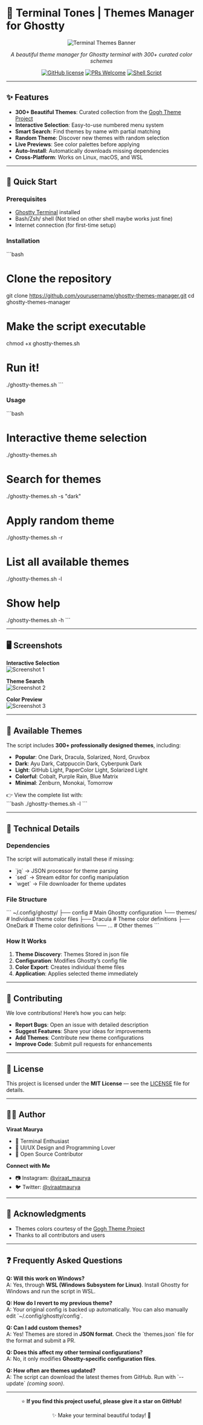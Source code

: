 # 🎨 Terminal Tones | Themes Manager for Ghostty

<div align="center">

![Terminal Themes Banner](https://raw.githubusercontent.com/yourusername/ghostty-themes-manager/main/assets/banner.png)

*A beautiful theme manager for Ghostty terminal with 300+ curated color schemes*

[![GitHub license](https://img.shields.io/badge/license-MIT-blue.svg)](LICENSE)
[![PRs Welcome](https://img.shields.io/badge/PRs-welcome-brightgreen.svg)](CONTRIBUTING.md)
[![Shell Script](https://img.shields.io/badge/Shell-Bash-4EAA25.svg)](https://www.gnu.org/software/bash/)

</div>

---

## ✨ Features

- **300+ Beautiful Themes**: Curated collection from the [Gogh Theme Project](https://github.com/Gogh-Co/Gogh)
- **Interactive Selection**: Easy-to-use numbered menu system
- **Smart Search**: Find themes by name with partial matching
- **Random Theme**: Discover new themes with random selection
- **Live Previews**: See color palettes before applying
- **Auto-Install**: Automatically downloads missing dependencies
- **Cross-Platform**: Works on Linux, macOS, and WSL

---

## 🎯 Quick Start

### Prerequisites
- [Ghostty Terminal](https://ghostty.org/) installed  
- Bash/Zsh/ shell (Not tried on other shell maybe works just fine)  
- Internet connection (for first-time setup)  

### Installation

\`\`\`bash
# Clone the repository
git clone https://github.com/yourusername/ghostty-themes-manager.git
cd ghostty-themes-manager

# Make the script executable
chmod +x ghostty-themes.sh

# Run it!
./ghostty-themes.sh
\`\`\`

### Usage

\`\`\`bash
# Interactive theme selection
./ghostty-themes.sh

# Search for themes
./ghostty-themes.sh -s "dark"

# Apply random theme
./ghostty-themes.sh -r

# List all available themes
./ghostty-themes.sh -l

# Show help
./ghostty-themes.sh -h
\`\`\`

---

## 🖥️ Screenshots

**Interactive Selection**  
![Screenshot 1](#)  

**Theme Search**  
![Screenshot 2](#)  

**Color Preview**  
![Screenshot 3](#)  

---

## 🎨 Available Themes

The script includes **300+ professionally designed themes**, including:  

- **Popular**: One Dark, Dracula, Solarized, Nord, Gruvbox  
- **Dark**: Ayu Dark, Catppuccin Dark, Cyberpunk Dark  
- **Light**: GitHub Light, PaperColor Light, Solarized Light  
- **Colorful**: Cobalt, Purple Rain, Blue Matrix  
- **Minimal**: Zenburn, Monokai, Tomorrow  

👉 View the complete list with:  
\`\`\`bash
./ghostty-themes.sh -l
\`\`\`

---

## 🔧 Technical Details

### Dependencies
The script will automatically install these if missing:
- \`jq\` → JSON processor for theme parsing  
- \`sed\` → Stream editor for config manipulation  
- \`wget\` → File downloader for theme updates  

### File Structure

\`\`\`
~/.config/ghostty/
├── config              # Main Ghostty configuration
└── themes/             # Individual theme color files
    ├── Dracula         # Theme color definitions
    ├── OneDark         # Theme color definitions
    └── ...             # Other themes
\`\`\`

### How It Works
1. **Theme Discovery**: Themes Stored in json file  
2. **Configuration**: Modifies Ghostty’s config file  
3. **Color Export**: Creates individual theme files  
4. **Application**: Applies selected theme immediately  

---

## 🤝 Contributing

We love contributions! Here’s how you can help:
- **Report Bugs**: Open an issue with detailed description  
- **Suggest Features**: Share your ideas for improvements  
- **Add Themes**: Contribute new theme configurations  
- **Improve Code**: Submit pull requests for enhancements  


---

## 📝 License

This project is licensed under the **MIT License** — see the [LICENSE](LICENSE) file for details.

---

## 👨‍💻 Author

**Viraat Maurya**  
- 💼 Terminal Enthusiast  
- 🎨 UI/UX Design and Programming Lover  
- 🔧 Open Source Contributor  

**Connect with Me**  
- 📷 Instagram: [@viraat_maurya](https://instagram.com/viraat_maurya)  
- 🐦 Twitter: [@viraatmaurya](https://twitter.com/viraat_maurya)  

---

## 🙏 Acknowledgments

- Themes colors courtesy of the [Gogh Theme Project](https://github.com/Gogh-Co/Gogh)  
- Thanks to all contributors and users  

---

## ❓ Frequently Asked Questions

**Q: Will this work on Windows?**  
A: Yes, through **WSL (Windows Subsystem for Linux)**. Install Ghostty for Windows and run the script in WSL.  

**Q: How do I revert to my previous theme?**  
A: Your original config is backed up automatically. You can also manually edit \`~/.config/ghostty/config\`.  

**Q: Can I add custom themes?**  
A: Yes! Themes are stored in **JSON format**. Check the \`themes.json\` file for the format and submit a PR.  

**Q: Does this affect my other terminal configurations?**  
A: No, it only modifies **Ghostty-specific configuration files**.  

**Q: How often are themes updated?**  
A: The script can download the latest themes from GitHub. Run with \`--update\` *(coming soon)*.  

---

<div align="center">

⭐ **If you find this project useful, please give it a star on GitHub!**  

✨ Make your terminal beautiful today! 🎨

</div>